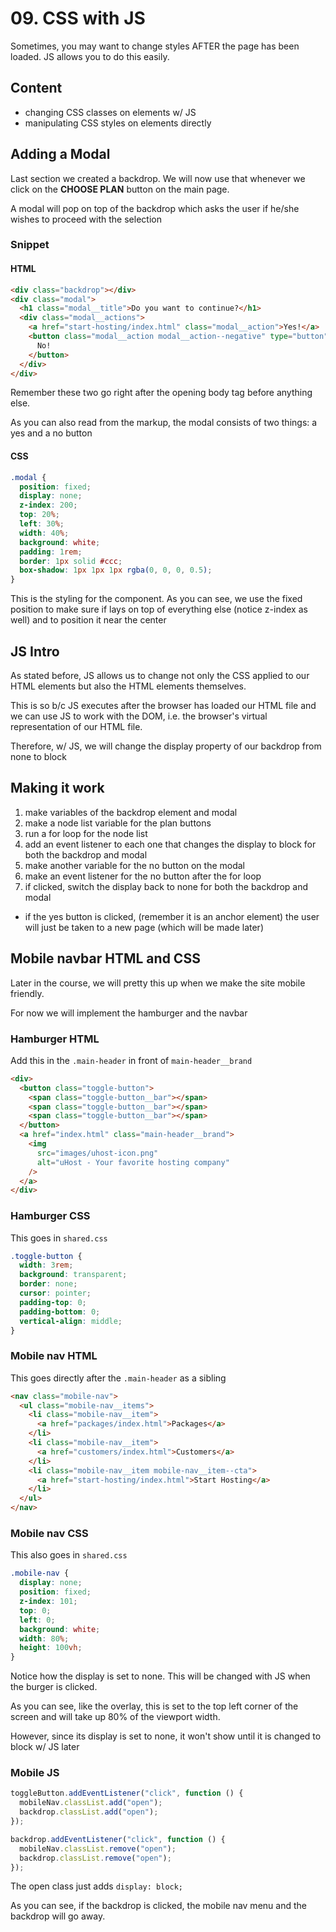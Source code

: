 # 09. CSS with JS

Sometimes, you may want to change styles AFTER the page has been loaded. JS allows you to do this easily.

## Content

- changing CSS classes on elements w/ JS
- manipulating CSS styles on elements directly

## Adding a Modal

Last section we created a backdrop. We will now use that whenever we click on the **CHOOSE PLAN** button on the main page.

A modal will pop on top of the backdrop which asks the user if he/she wishes to proceed with the selection

### Snippet

#### HTML

```html
<div class="backdrop"></div>
<div class="modal">
  <h1 class="modal__title">Do you want to continue?</h1>
  <div class="modal__actions">
    <a href="start-hosting/index.html" class="modal__action">Yes!</a>
    <button class="modal__action modal__action--negative" type="button">
      No!
    </button>
  </div>
</div>
```

Remember these two go right after the opening body tag before anything else.

As you can also read from the markup, the modal consists of two things: a yes and a no button

#### CSS

```css
.modal {
  position: fixed;
  display: none;
  z-index: 200;
  top: 20%;
  left: 30%;
  width: 40%;
  background: white;
  padding: 1rem;
  border: 1px solid #ccc;
  box-shadow: 1px 1px 1px rgba(0, 0, 0, 0.5);
}
```

This is the styling for the component. As you can see, we use the fixed position to make sure if lays on top of everything else (notice z-index as well) and to position it near the center

## JS Intro

As stated before, JS allows us to change not only the CSS applied to our HTML elements but also the HTML elements themselves.

This is so b/c JS executes after the browser has loaded our HTML file and we can use JS to work with the DOM, i.e. the browser's virtual representation of our HTML file.

Therefore, w/ JS, we will change the display property of our backdrop from none to block

## Making it work

1. make variables of the backdrop element and modal
2. make a node list variable for the plan buttons
3. run a for loop for the node list
4. add an event listener to each one that changes the display to block for both the backdrop and modal
5. make another variable for the no button on the modal
6. make an event listener for the no button after the for loop
7. if clicked, switch the display back to none for both the backdrop and modal

- if the yes button is clicked, (remember it is an anchor element) the user will just be taken to a new page (which will be made later)

## Mobile navbar HTML and CSS

Later in the course, we will pretty this up when we make the site mobile friendly.

For now we will implement the hamburger and the navbar

### Hamburger HTML

Add this in the `.main-header` in front of `main-header__brand`

```html
<div>
  <button class="toggle-button">
    <span class="toggle-button__bar"></span>
    <span class="toggle-button__bar"></span>
    <span class="toggle-button__bar"></span>
  </button>
  <a href="index.html" class="main-header__brand">
    <img
      src="images/uhost-icon.png"
      alt="uHost - Your favorite hosting company"
    />
  </a>
</div>
```

### Hamburger CSS

This goes in `shared.css`

```css
.toggle-button {
  width: 3rem;
  background: transparent;
  border: none;
  cursor: pointer;
  padding-top: 0;
  padding-bottom: 0;
  vertical-align: middle;
}
```

### Mobile nav HTML

This goes directly after the `.main-header` as a sibling

```html
<nav class="mobile-nav">
  <ul class="mobile-nav__items">
    <li class="mobile-nav__item">
      <a href="packages/index.html">Packages</a>
    </li>
    <li class="mobile-nav__item">
      <a href="customers/index.html">Customers</a>
    </li>
    <li class="mobile-nav__item mobile-nav__item--cta">
      <a href="start-hosting/index.html">Start Hosting</a>
    </li>
  </ul>
</nav>
```

### Mobile nav CSS

This also goes in `shared.css`

```css
.mobile-nav {
  display: none;
  position: fixed;
  z-index: 101;
  top: 0;
  left: 0;
  background: white;
  width: 80%;
  height: 100vh;
}
```

Notice how the display is set to none. This will be changed with JS when the burger is clicked.

As you can see, like the overlay, this is set to the top left corner of the screen and will take up 80% of the viewport width.

However, since its display is set to none, it won't show until it is changed to block w/ JS later

### Mobile JS

```js
toggleButton.addEventListener("click", function () {
  mobileNav.classList.add("open");
  backdrop.classList.add("open");
});

backdrop.addEventListener("click", function () {
  mobileNav.classList.remove("open");
  backdrop.classList.remove("open");
});
```

The open class just adds `display: block;`

As you can see, if the backdrop is clicked, the mobile nav menu and the backdrop will go away.
